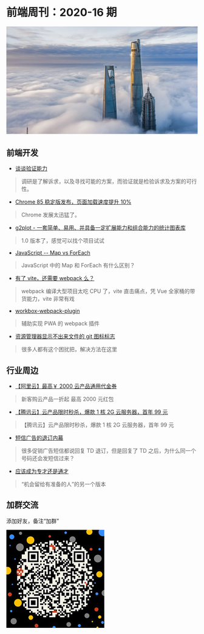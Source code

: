 # 前端周刊：2020-16 期

[![](/img/bing/20200903.png?imageMogr2/thumbnail/960x)](https://cn.bing.com/search?q=陆家嘴金融贸易区)

## 前端开发

- [谈谈验证能力](https://mp.weixin.qq.com/s?__biz=MzI0MjA1Mjg2Ng==&mid=2649869912&idx=1&sn=afdee592f13adefdd442b8ff934d197f)

> 调研是了解诉求，以及寻找可能的方案，而验证就是检验诉求及方案的可行性。

- [Chrome 85 稳定版发布，页面加载速度提升 10%](https://www.oschina.net/news/118175/chrome-85-released)

> Chrome 发展太迅猛了。

- [g2plot - 一套简单、易用、并具备一定扩展能力和组合能力的统计图表库](https://g2plot.antv.vision/zh/docs/manual/introduction)

> 1.0 版本了，感觉可以找个项目试试

- [JavaScript -- Map vs ForEach](https://github.com/reng99/blogs/issues/66)

> JavaScript 中的 Map 和 ForEach 有什么区别？

- [有了 vite，还需要 webpack 么？](https://zhuanlan.zhihu.com/p/150083887?from_voters_page=true)

> webpack 编译大型项目太吃 CPU 了，vite 直击痛点，凭 Vue 全家桶的带货能力，vite 非常有戏

- [workbox-webpack-plugin](https://developers.google.com/web/tools/workbox/modules/workbox-webpack-plugin)

> 辅助实现 PWA 的 webpack 插件

- [资源管理器显示不出来文件的 git 图标标志](https://www.cnblogs.com/olive27/p/11646443.html)

> 很多人都有这个困扰把，解决方法在这里

## 行业周边

- [【阿里云】最高￥ 2000 云产品通用代金券](https://www.aliyun.com/minisite/goods?userCode=y31qmczl)

> 新客购云产品一折起 最高 2000 元红包

- [【腾讯云】云产品限时秒杀，爆款 1 核 2G 云服务器，首年 99 元](https://url.cn/abdjJNhu)

> 【腾讯云】云产品限时秒杀，爆款 1 核 2G 云服务器，首年 99 元

- [短信广告的退订内幕](https://daily.zhihu.com/story/9726870)

> 很多促销广告短信都说回复 TD 退订，但是回复了 TD 之后，为什么同一个号码还会发短信过来？

- [应该成为专才还是通才](https://limboy.me/2020/08/01/specialize-or-generalist/)

> “机会留给有准备的人”的另一个版本

## 加群交流

添加好友，备注“加群”

![refned_x](/img/a/refined-x.jpg)
